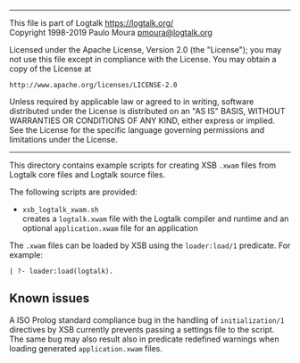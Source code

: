 ________________________________________________________________________

This file is part of Logtalk <https://logtalk.org/>  
Copyright 1998-2019 Paulo Moura <pmoura@logtalk.org>

Licensed under the Apache License, Version 2.0 (the "License");
you may not use this file except in compliance with the License.
You may obtain a copy of the License at

    http://www.apache.org/licenses/LICENSE-2.0

Unless required by applicable law or agreed to in writing, software
distributed under the License is distributed on an "AS IS" BASIS,
WITHOUT WARRANTIES OR CONDITIONS OF ANY KIND, either express or implied.
See the License for the specific language governing permissions and
limitations under the License.
________________________________________________________________________


This directory contains example scripts for creating XSB `.xwam` files
from Logtalk core files and Logtalk source files.

The following scripts are provided:

- `xsb_logtalk_xwam.sh`  
	creates a `logtalk.xwam` file with the Logtalk compiler and runtime
	and an optional `application.xwam` file for an application

The `.xwam` files can be loaded by XSB using the `loader:load/1` predicate.
For example:

	| ?- loader:load(logtalk).

Known issues
------------

A ISO Prolog standard compliance bug in the handling of `initialization/1`
directives by XSB currently prevents passing a settings file to the script.
The same bug may also result also in predicate redefined warnings when
loading generated `application.xwam` files.
